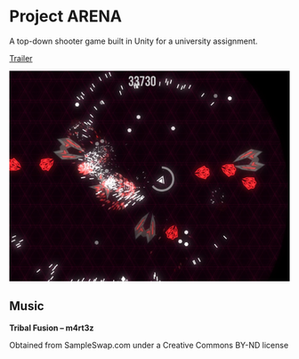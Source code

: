 # Project ARENA
A top-down shooter game built in Unity for a university assignment.

[Trailer](https://youtu.be/g_YPRAib--g)

![Project ARENA Screenshot](screenshot.jpg)

## Music
**Tribal Fusion – m4rt3z**

Obtained from SampleSwap.com under a Creative Commons BY-ND license